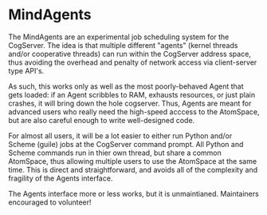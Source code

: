 MindAgents
==========
The MindAgents are an experimental job scheduling system for the
CogServer. The idea is that multiple different "agents" (kernel
threads and/or cooperative threads) can run within the CogServer
address space, thus avoiding the overhead and penalty of network
access via client-server type API's.

As such, this works only as well as the most poorly-behaved Agent
that gets loaded: if an Agent scribbles to RAM, exhausts resources,
or just plain crashes, it will bring down the hole cogserver. Thus,
Agents are meant for advanced users who really need the high-speed
acccess to the AtomSpace, but are also careful enough to write
well-designed code.

For almost all users, it will be a lot easier to either run Python
and/or Scheme (guile) jobs at the CogServer command prompt.  All
Python and Scheme commands run in thier own thread, but share a common
AtomSpace, thus allowing multiple users to use the AtomSpace at the same
time. This is direct and straightforward, and avoids all of the
complexity and fragility of the Agents interface.

The Agents interface more or less works, but it is unmaintianed.
Maintainers encouraged to volunteer!
